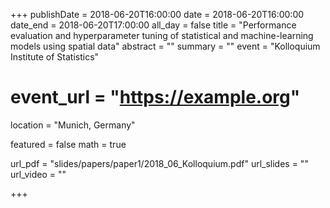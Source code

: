 +++
publishDate = 2018-06-20T16:00:00
date = 2018-06-20T16:00:00
date_end = 2018-06-20T17:00:00
all_day = false
title = "Performance evaluation and hyperparameter tuning of statistical and machine-learning models using spatial data"
abstract = ""
summary = ""
event = "Kolloquium Institute of Statistics"
# event_url = "https://example.org"
location = "Munich, Germany"

featured = false
math = true

url_pdf = "slides/papers/paper1/2018_06_Kolloquium.pdf"
url_slides = ""
url_video = ""

+++

